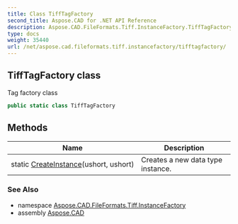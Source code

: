 ```yaml
---
title: Class TiffTagFactory
second_title: Aspose.CAD for .NET API Reference
description: Aspose.CAD.FileFormats.Tiff.InstanceFactory.TiffTagFactory class. Tag factory class
type: docs
weight: 35440
url: /net/aspose.cad.fileformats.tiff.instancefactory/tifftagfactory/
---
```

## TiffTagFactory class

Tag factory class

```csharp
public static class TiffTagFactory
```

## Methods

| Name | Description |
| --- | --- |
| static [CreateInstance](../../aspose.cad.fileformats.tiff.instancefactory/tifftagfactory/createinstance/)(ushort, ushort) | Creates a new data type instance. |

### See Also

* namespace [Aspose.CAD.FileFormats.Tiff.InstanceFactory](../../aspose.cad.fileformats.tiff.instancefactory/)
* assembly [Aspose.CAD](../../)


